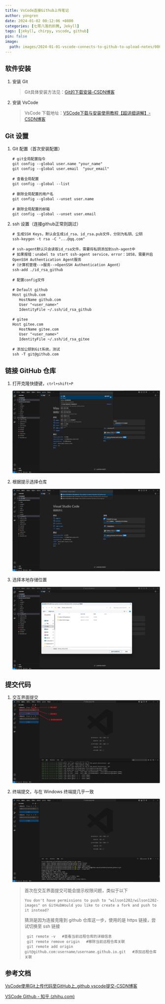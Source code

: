 ```yaml
---
title: VsCode连接Github上传笔记
author: yongren
date: 2024-01-02 00:12:06 +0800
categories: [七零八落的折腾, Jekyll]
tags: [jekyll, chirpy, vscode, github]
pin: false
image:
  path: images/2024-01-01-vscode-connects-to-github-to-upload-notes/0000-2.png
---
```


## 软件安装

1. 安装 Git

    > Git具体安装方法见：[Git的下载安装-CSDN博客](https://blog.csdn.net/2301_80864686/article/details/134207618?spm=1001.2014.3001.5501)

2. 安装 VsCode

    > VsCode 下载地址：[VSCode下载与安装使用教程【超详细讲解】-CSDN博客](https://blog.csdn.net/m0_67906358/article/details/129302022)

## Git 设置

1. Git 配置（首次安装配置）

    ```
    # git全局配置指令
    git config --global user.name "your_name"
    git config --global user.email  "your_email"

    # 查看全局配置
    git config --global --list

    # 删除全局配置的用户名
    git config --global --unset user.name

    # 删除全局配置的邮箱
    git config --global --unset user.email
    ```

2. ssh 设置（连接github正常则跳过）

    ```
    # 生成SSH Keys，默认会生成id_rsa、id_rsa.pub文件，分别为私钥、公钥
    ssh-keygen -t rsa -C "...@qq.com"
    
    # ssh-agent默认只会读取id_rsa文件，需要将私钥添加到ssh-agent中
    # 如果报错：unabel to start ssh-agent service，error：1058，需要开启OpenSSH Authentication Agent服务
    #（计算机管理-->服务-->OpenSSH Authentication Agent）
    ssh-add ./id_rsa_github
    
    # 配置config文件
    
    # Default github 
    Host github.com
       HostName github.com
       User "<user_name>"
       IdentityFile ~/.ssh/id_rsa_github
    
    # gitee
    Host gitee.com
       HostName gitee.com
       User "<user_name>"
       IdentityFile ~/.ssh/id_rsa_gitee
    
    # 添加公钥到Git系统，测试
    ssh -T git@github.com
    ```

## 链接 GitHub 仓库

1. 打开克隆快捷键，`ctrl+shift+P`

    ![Snipaste_2024-01-01_23-41-45](/images/2024-01-01-vscode-connects-to-github-to-upload-notes/Snipaste_2024-01-01_23-41-45.png)

2. 根据提示选择仓库

    ![Snipaste_2024-01-01_23-40-33](/images/2024-01-01-vscode-connects-to-github-to-upload-notes/Snipaste_2024-01-01_23-40-33.png)

3. 选择本地存储位置

    ![Snipaste_2024-01-01_23-49-10](/images/2024-01-01-vscode-connects-to-github-to-upload-notes/Snipaste_2024-01-01_23-49-10.png)

## 提交代码

1. 交互界面提交
    ![image-20240101235709086](/images/2024-01-01-vscode-connects-to-github-to-upload-notes/image-20240101235709086.png)

2. 终端提交，与在 Windows 终端提几乎一致

    ![image-20240102000259439](/images/2024-01-01-vscode-connects-to-github-to-upload-notes/image-20240102000259439.png)

    > 首次在交互界面提交可能会提示权限问题，类似于以下
    >
    > ```
    > You don't have permissions to push to "wilson1202/wilson1202-images" on GitHubWould you like to create a fork and push to it instead?
    > ```
    >
    > 猜测是因为连接克隆到 github 仓库这一步，使用的是 https 链接，尝试切换至 ssh 链接
    >
    > ```
    >  git remote -v   #查看当前远程仓库的详细信息
    >  git remote remove origin   #移除当前远程仓库关联
    >  git remote add origin git@github.com:username/username.github.io.git   #添加远程仓库关联
    > ```

## 参考文档

[VsCode使用Git上传代码至GitHub上_github vscode提交-CSDN博客](https://blog.csdn.net/2301_80864686/article/details/134207692) 

[VSCode Github - 知乎 (zhihu.com)](https://zhuanlan.zhihu.com/p/464794757)
